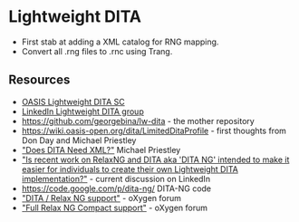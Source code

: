 # Lightweight DITA

- First stab at adding a XML catalog for RNG mapping.
- Convert all .rng files to .rnc using Trang.

## Resources
* [OASIS Lightweight DITA SC](https://www.oasis-open.org/committees/tc_home.php?wg_abbrev=dita-lightweight-dita)
* [LinkedIn Lightweight DITA group](https://www.linkedin.com/groups/Lightweight-DITA-4943862)
* https://github.com/georgebina/lw-dita - the mother repository
* https://wiki.oasis-open.org/dita/LimitedDitaProfile - first thoughts from Don Day and Michael Priestley
* ["Does DITA Need XML?"](http://tagungen.tekom.de/fileadmin/tx_doccon/slides/870_Does_DITA_Need_XML_.pdf) Michael Priestley
* ["Is recent work on RelaxNG and DITA aka 'DITA NG' intended to make it easier for individuals to create their own Lightweight DITA implementation?"](https://www.linkedin.com/groups/Is-recent-work-on-RelaxNG-4943862.S.5931123026035757059) - current discussion on LinkedIn
* https://code.google.com/p/dita-ng/ DITA-NG code 
* ["DITA / Relax NG support"](http://www.oxygenxml.com/forum/topic8034.html) - oXygen forum
* ["Full Relax NG Compact support"](http://www.oxygenxml.com/forum/topic5111.html) - oXygen forum
